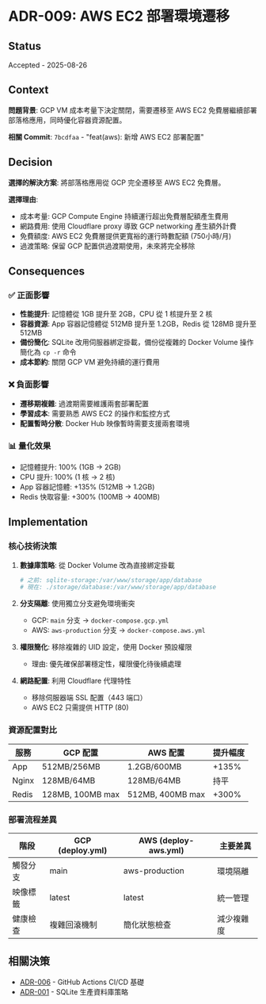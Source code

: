 # ADR-009: AWS EC2 部署環境遷移

## Status
Accepted - 2025-08-26

## Context
**問題背景**: GCP VM 成本考量下決定關閉，需要遷移至 AWS EC2 免費層繼續部署部落格應用，同時優化容器資源配置。

**相關 Commit**: `7bcdfaa` - "feat(aws): 新增 AWS EC2 部署配置"

## Decision
**選擇的解決方案**: 將部落格應用從 GCP 完全遷移至 AWS EC2 免費層。

**選擇理由**:
- 成本考量: GCP Compute Engine 持續運行超出免費層配額產生費用
- 網路費用: 使用 Cloudflare proxy 導致 GCP networking 產生額外計費
- 免費額度: AWS EC2 免費層提供更寬裕的運行時數配額 (750小時/月)
- 過渡策略: 保留 GCP 配置供過渡期使用，未來將完全移除

## Consequences

### ✅ 正面影響
- **性能提升**: 記憶體從 1GB 提升至 2GB，CPU 從 1 核提升至 2 核
- **容器資源**: App 容器記憶體從 512MB 提升至 1.2GB，Redis 從 128MB 提升至 512MB
- **備份簡化**: SQLite 改用伺服器綁定掛載，備份從複雜的 Docker Volume 操作簡化為 `cp -r` 命令
- **成本節約**: 關閉 GCP VM 避免持續的運行費用

### ❌ 負面影響
- **遷移期複雜**: 過渡期需要維護兩套部署配置
- **學習成本**: 需要熟悉 AWS EC2 的操作和監控方式
- **配置暫時分散**: Docker Hub 映像暫時需要支援兩套環境

### 📊 量化效果
- 記憶體提升: 100% (1GB → 2GB)
- CPU 提升: 100% (1 核 → 2 核)  
- App 容器記憶體: +135% (512MB → 1.2GB)  
- Redis 快取容量: +300% (100MB → 400MB)

## Implementation

### 核心技術決策

1. **數據庫策略**: 從 Docker Volume 改為直接綁定掛載
   ```yaml
   # 之前: sqlite-storage:/var/www/storage/app/database
   # 現在: ./storage/database:/var/www/storage/app/database
   ```

2. **分支隔離**: 使用獨立分支避免環境衝突
   - GCP: `main` 分支 → `docker-compose.gcp.yml`
   - AWS: `aws-production` 分支 → `docker-compose.aws.yml`

3. **權限簡化**: 移除複雜的 UID 設定，使用 Docker 預設權限
   - 理由: 優先確保部署穩定性，權限優化待後續處理

4. **網路配置**: 利用 Cloudflare 代理特性
   - 移除伺服器端 SSL 配置（443 端口）
   - AWS EC2 只需提供 HTTP (80)

### 資源配置對比

| 服務 | GCP 配置 | AWS 配置 | 提升幅度 |
|------|---------|---------|----------|
| App | 512MB/256MB | 1.2GB/600MB | +135% |
| Nginx | 128MB/64MB | 128MB/64MB | 持平 |
| Redis | 128MB, 100MB max | 512MB, 400MB max | +300% |

### 部署流程差異

| 階段 | GCP (deploy.yml) | AWS (deploy-aws.yml) | 主要差異 |
|------|------------------|---------------------|----------|
| 觸發分支 | main | aws-production | 環境隔離 |
| 映像標籤 | latest | latest | 統一管理 |
| 健康檢查 | 複雜回滾機制 | 簡化狀態檢查 | 減少複雜度 |

## 相關決策
- [ADR-006](006-github-actions-cicd.md) - GitHub Actions CI/CD 基礎
- [ADR-001](001-sqlite-production-database.md) - SQLite 生產資料庫策略